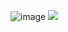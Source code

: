 ![image]()
<img src="https://lanyard.kyrie25.dev/api/912030506047123616?showBanner=animated&waveColor=transparent&waveSpotifyColor=transparent&bannerFilter=brightness(0.8)%20blur(2px)&gradient=7E37F9-B48EF7-E568C4&imgStyle=square>"/>
